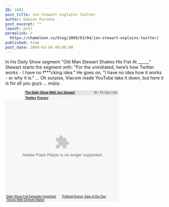 ```yaml
---
ID: 1092
post_title: Jon Stewart explains Twitter
author: Damion Parsons
post_excerpt: ""
layout: post
permalink: >
  https://chameleon.co/blog/2009/03/04/jon-stewart-explains-twitter/
published: true
post_date: 2009-03-04 00:00:00
---
```

In his Daily Show segment "Old Man Stewart Shakes His Fist At _____," Stewart starts the segment with: "For the uninitiated, here’s how Twitter works - I have no f***cking idea." He goes on, "I have no idea how it works - or why it is." ... Oh surpise, Viacom made YouTube take it down, but here it is for all you guys ... enjoy.
<!-- .cc_box a:hover .cc_home{background:url('https://www.comedycentral.com/comedycentral/video/assets/syndicated-logo-over.png') !important;}.cc_links a{color:#b9b9b9;text-decoration:none;}.cc_show a{color:#707070;text-decoration:none;}.cc_title a{color:#868686;text-decoration:none;}.cc_links a:hover{color:#67bee2;text-decoration:underline;} -->
<div class="cc_box" style="position: relative;"><a style="display: inline; float: left; width: 60px; height: 31px;" href="https://www.comedycentral.com" target="_blank" rel="noopener noreferrer">
</a>
<div style="overflow: hidden; font-family: Arial,Helvetica,Verdana,sans-serif; font-style: normal; font-variant: normal; font-weight: bold; font-size: 10px; line-height: normal; font-size-adjust: none; font-stretch: normal; float: left; width: 299px; height: 31px; color: #707070; position: relative;">
<div class="cc_show" style="overflow: hidden; position: relative; background-color: #e5e5e5; padding-left: 3px; height: 14px; padding-top: 2px;"><a href="https://www.thedailyshow.com/" target="_blank" rel="noopener noreferrer">The Daily Show With Jon Stewart</a><span style="position: absolute; top: 2px; right: 3px;">M - Th 11p / 10c</span></div>
<div class="cc_title" style="padding: 1px 3px 3px; overflow: hidden; font-size: 11px; color: #868686; background-color: #f5f5f5; line-height: 14px; height: 21px;"><a href="https://www.thedailyshow.com/video/index.jhtml?videoId=219519&amp;title=twitter-frenzy" target="_blank" rel="noopener noreferrer">Twitter Frenzy</a></div>
</div>
<object data="https://media.mtvnservices.com/mgid:cms:item:comedycentral.com:219519" type="application/x-shockwave-flash" width="360" height="301"><param name="bgcolor" value="#000000" /><param name="flashvars" value="autoPlay=false" /><param name="src" value="https://media.mtvnservices.com/mgid:cms:item:comedycentral.com:219519" /><param name="wmode" value="window" /><param name="allowfullscreen" value="true" /></object>
<div class="cc_links" style="float: left; clear: left; width: 358px; font-family: Arial,Helvetica,Verdana,sans-serif; font-style: normal; font-variant: normal; font-weight: normal; font-size: 10px; line-height: normal; font-size-adjust: none; font-stretch: normal; color: #b9b9b9; background-color: #f5f5f5;">
<div style="width: 177px; float: left; padding-left: 3px;"><a href="https://www.thedailyshow.com/full-episodes/index.jhtml" target="_blank" rel="noopener noreferrer">Daily Show Full Episodes</a>
<a href="https://www.comedycentral.com/shows/important_things/index.jhtml" target="_blank" rel="noopener noreferrer">Important Things With Demetri Martin</a></div>
<div style="width: 177px; float: left;"><a href="https://www.indecisionforever.com" target="_blank" rel="noopener noreferrer">Political Humor</a>
<a href="https://www.jokes.com" target="_blank" rel="noopener noreferrer">Joke of the Day</a></div>
</div>
</div>